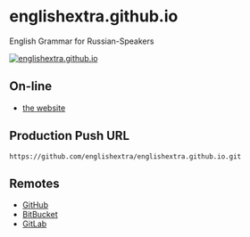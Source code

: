 # englishextra.github.io

English Grammar for Russian-Speakers

[![englishextra.github.io](https://farm8.staticflickr.com/7333/27946822661_a726d5cf4f_o.jpg)](https://englishextra.github.io/)

## On-line

 - [the website](https://englishextra.github.io/)
 
## Production Push URL

```
https://github.com/englishextra/englishextra.github.io.git
```

## Remotes

 - [GitHub](https://github.com/englishextra/englishextra.github.io)
 - [BitBucket](https://bitbucket.org/englishextra/englishextra.github.io)
 - [GitLab](https://gitlab.com/englishextra/englishextra.github.io)
